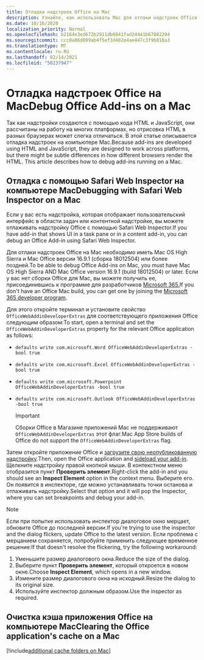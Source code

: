 ```yaml
---
title: Отладка надстроек Office на Mac
description: Узнайте, как использовать Mac для отлаки надстроек Office.
ms.date: 10/16/2020
localization_priority: Normal
ms.openlocfilehash: b2164e3ed672b2911db6841fad24441b67882204
ms.sourcegitcommit: ccc0a86d099ab4f5ef3d482e4ae447c3f9b818a3
ms.translationtype: MT
ms.contentlocale: ru-RU
ms.lasthandoff: 02/14/2021
ms.locfileid: "50237947"
---
```

# <a name="debug-office-add-ins-on-a-mac"></a><span data-ttu-id="35b94-103">Отладка надстроек Office на Mac</span><span class="sxs-lookup"><span data-stu-id="35b94-103">Debug Office Add-ins on a Mac</span></span>

<span data-ttu-id="35b94-p101">Так как надстройки создаются с помощью кода HTML и JavaScript, они рассчитаны на работу на многих платформах, но отрисовка HTML в разных браузерах может слегка отличаться. В этой статье описывается отладка надстроек на компьютере Mac.</span><span class="sxs-lookup"><span data-stu-id="35b94-p101">Because add-ins are developed using HTML and JavaScript, they are designed to work across platforms, but there might be subtle differences in how different browsers render the HTML. This article describes how to debug add-ins running on a Mac.</span></span>

## <a name="debugging-with-safari-web-inspector-on-a-mac"></a><span data-ttu-id="35b94-106">Отладка с помощью Safari Web Inspector на компьютере Mac</span><span class="sxs-lookup"><span data-stu-id="35b94-106">Debugging with Safari Web Inspector on a Mac</span></span>

<span data-ttu-id="35b94-107">Если у вас есть надстройка, которая отображает пользовательский интерфейс в области задач или контентной надстройке, вы можете отлаживать надстройку Office с помощью Safari Web Inspector.</span><span class="sxs-lookup"><span data-stu-id="35b94-107">If you have add-in that shows UI in a task pane or in a content add-in, you can debug an Office Add-in using Safari Web Inspector.</span></span>

<span data-ttu-id="35b94-108">Для отлаки надстроек Office на Mac необходимо иметь Mac OS High Sierra и Mac Office версии 16.9.1 (сборка 18012504) или более поздней.</span><span class="sxs-lookup"><span data-stu-id="35b94-108">To be able to debug Office Add-ins on Mac, you must have Mac OS High Sierra AND Mac Office version 16.9.1 (build 18012504) or later.</span></span> <span data-ttu-id="35b94-109">Если у вас нет сборки Office для Mac, вы можете получить ее, присоединившись к программе для разработчиков [Microsoft 365.](https://developer.microsoft.com/office/dev-program)</span><span class="sxs-lookup"><span data-stu-id="35b94-109">If you don't have an Office Mac build, you can get one by joining the [Microsoft 365 developer program](https://developer.microsoft.com/office/dev-program).</span></span>

<span data-ttu-id="35b94-110">Для этого откройте терминал и установите свойство `OfficeWebAddinDeveloperExtras` для соответствующего приложения Office следующим образом:</span><span class="sxs-lookup"><span data-stu-id="35b94-110">To start, open a terminal and set the `OfficeWebAddinDeveloperExtras` property for the relevant Office application as follows:</span></span>

- `defaults write com.microsoft.Word OfficeWebAddinDeveloperExtras -bool true`

- `defaults write com.microsoft.Excel OfficeWebAddinDeveloperExtras -bool true`

- `defaults write com.microsoft.Powerpoint OfficeWebAddinDeveloperExtras -bool true`

- `defaults write com.microsoft.Outlook OfficeWebAddinDeveloperExtras -bool true`

    > [!IMPORTANT]
    > <span data-ttu-id="35b94-111">Сборки Office в Магазине приложений Mac не поддерживают `OfficeWebAddinDeveloperExtras` этот флаг.</span><span class="sxs-lookup"><span data-stu-id="35b94-111">Mac App Store builds of Office do not support the `OfficeWebAddinDeveloperExtras` flag.</span></span>

<span data-ttu-id="35b94-112">Затем откройте приложение Office и [загрузите свою неопубликованную надстройку](sideload-an-office-add-in-on-ipad-and-mac.md).</span><span class="sxs-lookup"><span data-stu-id="35b94-112">Then, open the Office application and [sideload your add-in](sideload-an-office-add-in-on-ipad-and-mac.md).</span></span> <span data-ttu-id="35b94-113">Щелкните надстройку правой кнопкой мыши. В контекстном меню отобразится пункт **Проверить элемент**.</span><span class="sxs-lookup"><span data-stu-id="35b94-113">Right-click the add-in and you should see an **Inspect Element** option in the context menu.</span></span> <span data-ttu-id="35b94-114">Выберите его. Он появится в инспекторе, где можно устанавливать точки останова и отлаживать надстройку.</span><span class="sxs-lookup"><span data-stu-id="35b94-114">Select that option and it will pop the Inspector, where you can set breakpoints and debug your add-in.</span></span>

> [!NOTE]
> <span data-ttu-id="35b94-115">Если при попытке использовать инспектор диалоговое окно мерцает, обновите Office до последней версии.</span><span class="sxs-lookup"><span data-stu-id="35b94-115">If you're trying to use the inspector and the dialog flickers, update Office to the latest version.</span></span> <span data-ttu-id="35b94-116">Если проблема с мерцанием сохраняется, попробуйте применить следующее временное решение:</span><span class="sxs-lookup"><span data-stu-id="35b94-116">If that doesn't resolve the flickering, try the following workaround:</span></span>
> 1. <span data-ttu-id="35b94-117">Уменьшите размер диалогового окна.</span><span class="sxs-lookup"><span data-stu-id="35b94-117">Reduce the size of the dialog.</span></span>
> 2. <span data-ttu-id="35b94-118">Выберите пункт **Проверить элемент**, который откроется в новом окне.</span><span class="sxs-lookup"><span data-stu-id="35b94-118">Choose **Inspect Element**, which opens in a new window.</span></span>
> 3. <span data-ttu-id="35b94-119">Измените размер диалогового окна на исходный.</span><span class="sxs-lookup"><span data-stu-id="35b94-119">Resize the dialog to its original size.</span></span>
> 4. <span data-ttu-id="35b94-120">Используйте инспектор должным образом.</span><span class="sxs-lookup"><span data-stu-id="35b94-120">Use the inspector as required.</span></span>

## <a name="clearing-the-office-applications-cache-on-a-mac"></a><span data-ttu-id="35b94-121">Очистка кэша приложения Office на компьютере Mac</span><span class="sxs-lookup"><span data-stu-id="35b94-121">Clearing the Office application's cache on a Mac</span></span>

[!include[additional cache folders on Mac](../includes/mac-cache-folders.md)]

